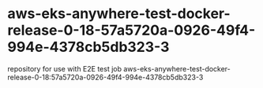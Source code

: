 # aws-eks-anywhere-test-docker-release-0-18-57a5720a-0926-49f4-994e-4378cb5db323-3
repository for use with E2E test job aws-eks-anywhere-test-docker-release-0-18:57a5720a-0926-49f4-994e-4378cb5db323-3
